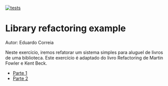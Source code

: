 [![tests](https://github.com/andrehora/library/actions/workflows/tests.yml/badge.svg)](https://github.com/andrehora/library/actions/workflows/tests.yml)

# Library refactoring example
Autor: Eduardo Correia

Neste exercício, iremos refatorar um sistema simples para aluguel de livros de uma biblioteca. Este exercício é adaptado do livro Refactoring de Martin Fowler e Kent Beck.

- [Parte 1](parte1.md)
- [Parte 2](parte2.md)
